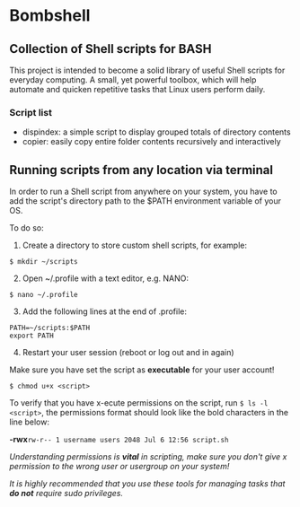 # Bombshell
## Collection of Shell scripts for BASH

This project is intended to become a solid library of useful Shell scripts for 
everyday computing. A small, yet powerful toolbox, which will help automate and 
quicken repetitive tasks that Linux users perform daily.

### Script list

*	dispindex:	a simple script to display grouped totals of directory contents
*	copier: easily copy entire folder contents recursively and interactively

## Running scripts from any location via terminal

In order to run a Shell script from anywhere on your system, you have to 
add the script's directory path to the $PATH environment variable of your OS.

To do so:

1.	Create a directory to store custom shell scripts, for example:
```
$ mkdir ~/scripts
```
2.	Open ~/.profile with a text editor, e.g. NANO:
```
$ nano ~/.profile
```
3.	Add the following lines at the end of .profile:
```
PATH=~/scripts:$PATH
export PATH
```
4.	Restart your user session (reboot or log out and in again)

Make sure you have set the script as **executable** for your user account!
```
$ chmod u+x <script>
```

To verify that you have x-ecute permissions on the script, run `$ ls -l <script>`, 
the permissions format should look like the bold characters in the line below:

**-rwx**`rw-r-- 1 username users 2048 Jul 6 12:56 script.sh`

*Understanding permissions is ***vital*** in scripting, make sure you don't give x 
permission to the wrong user or usergroup on your system!*

*It is highly recommended that you use these tools for managing tasks that ***do not*** require sudo privileges.*
